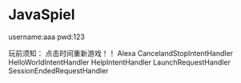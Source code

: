 # JavaSpiel
username:aaa
pwd:123

玩前须知：
点击时间重新游戏！！
Alexa
CancelandStopIntentHandler
HelloWorldIntentHandler
HelpIntentHandler
LaunchRequestHandler
SessionEndedRequestHandler
